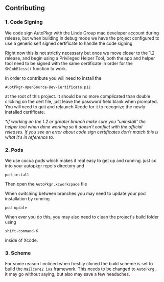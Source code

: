 ## Contributing

### 1. Code Signing
We code sign AutoPkgr with the Linde Group mac developer account during release, but when building in debug mode we have the project configured to use a generic self signed certificate to handle the code signing. 

Right now this is not strictly necessary but once we move closer to the 1.2 release, and begin using a Privileged Helper Tool, both the app and helper tool need to be signed with the same certificate in order for the ```SMJobBless()``` function to work.

In order to contribute you will need to install the
```
AuotPkgr-OpenSource-Dev-Certificate.p12
```
at the root of this project. It should be no more complicated than double clicking on the cert file, just
leave the password field blank when prompted.  You will need to quit and relaunch Xcode for it to recognize the newly installed certificate.

*_if working on the 1.2 or greater branch make sure you "uninstall" the helper tool when done working so it doesn't conflict with the official releases.  If you see an error about code sign certificates don't match this is what it's in reference to._

### 2. Pods
We use cocoa pods which makes it real easy to get up and running. just cd into your autopkgr repo's directory and 
```
pod install
```
Then open the ```AutoPkgr.xcworkspace``` file


When switching between branches you may need to update your pod installation by running
```
pod update
```

When ever you do this, you may also need to clean the project's build folder using
```
shift-command-K
```
inside of Xcode.

### 3. Scheme
For some reason I noticed when freshly cloned the build scheme is set to build the ```Mailcore2 ios``` framework.  This needs to be changed to ```AutoPkrg``` , it may go without saying, but also may save a few headaches.
